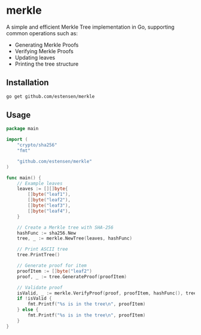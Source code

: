 # merkle

A simple and efficient Merkle Tree implementation in Go, supporting common operations such as:

- Generating Merkle Proofs
- Verifying Merkle Proofs
- Updating leaves
- Printing the tree structure

## Installation

```bash
go get github.com/estensen/merkle
```

## Usage

```go
package main

import (
	"crypto/sha256"
	"fmt"

	"github.com/estensen/merkle"
)

func main() {
	// Example leaves
	leaves := [][]byte{
		[]byte("leaf1"),
		[]byte("leaf2"),
		[]byte("leaf3"),
		[]byte("leaf4"),
	}

	// Create a Merkle tree with SHA-256
	hashFunc := sha256.New
	tree, _ := merkle.NewTree(leaves, hashFunc)

	// Print ASCII tree
	tree.PrintTree()

	// Generate proof for item
	proofItem := []byte("leaf2")
	proof, _ := tree.GenerateProof(proofItem)

	// Validate proof
	isValid, _ := merkle.VerifyProof(proof, proofItem, hashFunc(), tree.Root.Hash)
	if !isValid {
		fmt.Printf("%s is in the tree\n", proofItem)
	} else {
		fmt.Printf("%s is in the tree\n", proofItem)
	}
}

```
